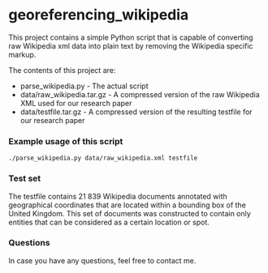 georeferencing_wikipedia
========================

This project contains a simple Python script that is capable of converting raw Wikipedia xml data into plain text by removing the Wikipedia specific markup.

The contents of this project are:
* parse_wikipedia.py - The actual script
* data/raw_wikipedia.tar.gz - A compressed version of the raw Wikipedia XML used for our research paper
* data/testfile.tar.gz - A compressed version of the resulting testfile for our research paper

### Example usage of this script
  
    ./parse_wikipedia.py data/raw_wikipedia.xml testfile

### Test set

The testfile contains 21 839 Wikipedia documents annotated with geographical coordinates that are located within a bounding box of the United Kingdom. This set of documents was constructed to contain only entities that can be considered as a certain location or spot.

### Questions

In case you have any questions, feel free to contact me.

